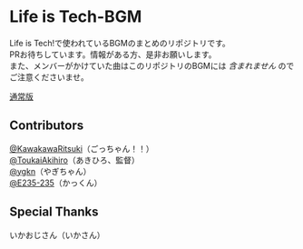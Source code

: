 # Life is Tech-BGM
Life is Tech!で使われているBGMのまとめのリポジトリです。    
PRお待ちしています。情報がある方、是非お願いします。    
また、メンバーがかけていた曲はこのリポジトリのBGMには *含まれません* のでご注意くださいませ。

[通常版](./index.md)

## Contributors
[@KawakawaRitsuki](//github.com/KawakawaRitsuki)（ごっちゃん！！）   
[@ToukaiAkihiro](//github.com/ToukaiAkihiro)（あきひろ、監督）   
[@ygkn](//github.com/ygkn)（やぎちゃん）    
[@E235-235](//github.com/E235-235)（かっくん） 

## Special Thanks
いかおじさん（いかさん）
